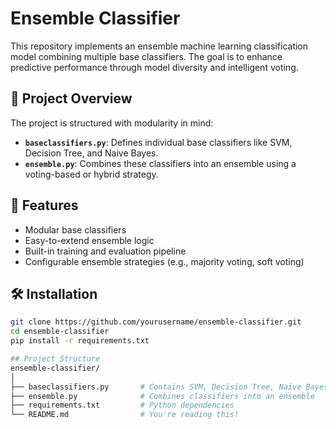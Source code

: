 # Ensemble Classifier

This repository implements an ensemble machine learning classification model combining multiple base classifiers. The goal is to enhance predictive performance through model diversity and intelligent voting.

## 🧠 Project Overview

The project is structured with modularity in mind:
- **`baseclassifiers.py`**: Defines individual base classifiers like SVM, Decision Tree, and Naive Bayes.
- **`ensemble.py`**: Combines these classifiers into an ensemble using a voting-based or hybrid strategy.

## 🚀 Features

- Modular base classifiers
- Easy-to-extend ensemble logic
- Built-in training and evaluation pipeline
- Configurable ensemble strategies (e.g., majority voting, soft voting)

## 🛠️ Installation

```bash
git clone https://github.com/yourusername/ensemble-classifier.git
cd ensemble-classifier
pip install -r requirements.txt

## Project Structure
ensemble-classifier/
│
├── baseclassifiers.py       # Contains SVM, Decision Tree, Naive Bayes, etc.
├── ensemble.py              # Combines classifiers into an ensemble
├── requirements.txt         # Python dependencies
└── README.md                # You're reading this!
